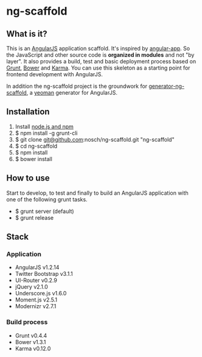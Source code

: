 # ng-scaffold

## What is it?

This is an [AngularJS](http://angularjs.org) application scaffold. It's inspired by [angular-app](https://github.com/angular-app/angular-app). So the JavaScript and other source code is **organized in modules** and not "by layer". It also provides a build, test and basic deployment process based on [Grunt](http://gruntjs.com/), [Bower](http://bower.io/) and [Karma](http://karma-runner.github.io/). You can use this skeleton as a starting point for frontend development with AngularJS.

In addition the ng-scaffold project is the groundwork for [generator-ng-scaffold](https://github.com/nosch/generator-ng-scaffold), a [yeoman](http://yeoman.io) generator for AngularJS.

## Installation

1. Install [node.js and npm](http://nodejs.org/download/ "Download node.js")
2. $ npm install -g grunt-cli
3. $ git clone git@github.com:nosch/ng-scaffold.git "ng-scaffold"
4. $ cd ng-scaffold
5. $ npm install
6. $ bower install

## How to use

Start to develop, to test and finally to build an AngularJS application with one of the following grunt tasks.

- $ grunt server (default)
- $ grunt release

## Stack
### Application

- AngularJS v1.2.14
- Twitter Bootstrap v3.1.1
- UI-Router v0.2.9
- jQuery v2.1.0
- Underscore.js v1.6.0
- Moment.js v2.5.1
- Modernizr v2.7.1

### Build process

- Grunt v0.4.4
- Bower v1.3.1
- Karma v0.12.0
